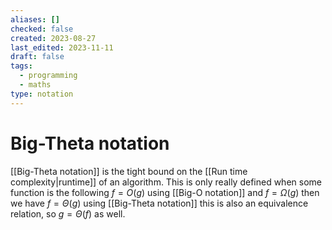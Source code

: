 ```yaml
---
aliases: []
checked: false
created: 2023-08-27
last_edited: 2023-11-11
draft: false
tags:
  - programming
  - maths
type: notation
---
```

# Big-Theta notation

[[Big-Theta notation]] is the tight bound on the [[Run time complexity|runtime]] of an algorithm. This is only really defined when some function is the following $f = O(g)$ using [[Big-O notation]] and $f = \Omega(g)$ then we have $f=\Theta(g)$ using [[Big-Theta notation]] this is also an equivalence relation, so $g = \Theta(f)$ as well.
